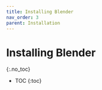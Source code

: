 ```yaml
---
title: Installing Blender
nav_order: 3
parent: Installation
---
```


# Installing Blender
{:.no_toc}

* TOC
{:toc}

